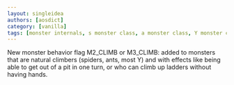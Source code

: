 ```yaml
---
layout: singleidea
authors: [aosdict]
category: [vanilla]
tags: [monster internals, s monster class, a monster class, Y monster class, pit, ladders]
---
```

New monster behavior flag M2_CLIMB or M3_CLIMB: added to monsters that are natural climbers (spiders, ants, most Y) and with effects like being able to get out of a pit in one turn, or who can climb up ladders without having hands.
